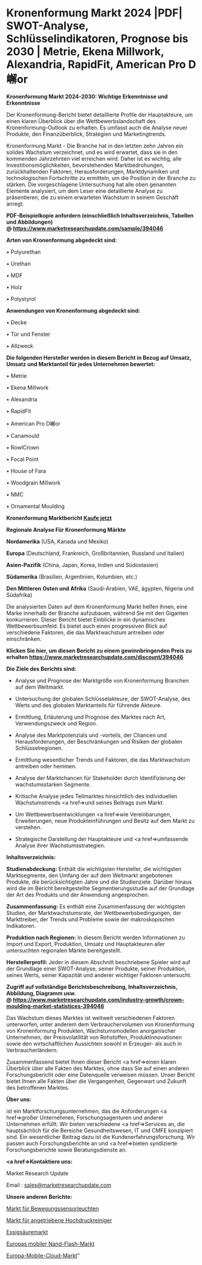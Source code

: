 # Kronenformung Markt 2024 |PDF| SWOT-Analyse, Schlüsselindikatoren, Prognose bis 2030 | Metrie, Ekena Millwork, Alexandria, RapidFit, American Pro D嶰or

<strong>Kronenformung Markt 2024-2030: Wichtige Erkenntnisse und Erkenntnisse</strong>

Der Kronenformung-Bericht bietet detaillierte Profile der Hauptakteure, um einen klaren Überblick über die Wettbewerbslandschaft des Kronenformung-Outlook zu erhalten. Es umfasst auch die Analyse neuer Produkte, den Finanzüberblick, Strategien und Marketingtrends.

Kronenformung Markt - Die Branche hat in den letzten zehn Jahren ein solides Wachstum verzeichnet, und es wird erwartet, dass sie in den kommenden Jahrzehnten viel erreichen wird. Daher ist es wichtig, alle Investitionsmöglichkeiten, bevorstehenden Marktbedrohungen, zurückhaltenden Faktoren, Herausforderungen, Marktdynamiken und technologischen Fortschritte zu ermitteln, um die Position in der Branche zu stärken. Die vorgeschlagene Untersuchung hat alle oben genannten Elemente analysiert, um dem Leser eine detaillierte Analyse zu präsentieren, die zu einem erwarteten Wachstum in seinem Geschäft anregt.

<strong><b>PDF-Beispielkopie anfordern (einschließlich Inhaltsverzeichnis, Tabellen und Abbildungen) @ </b></strong><strong><a href=https://www.marketresearchupdate.com/sample/394046><strong>https://www.marketresearchupdate.com/sample/394046</u></a></strong></strong>

<strong>Arten von Kronenformung abgedeckt sind:</strong>

• Polyurethan

• Urethan

• MDF

• Holz

• Polystyrol

<strong>Anwendungen von Kronenformung abgedeckt sind:</strong>

• Decke

• Tür und Fenster

• Allzweck

<strong>Die folgenden Hersteller werden in diesem Bericht in Bezug auf Umsatz, Umsatz und Marktanteil für jedes Unternehmen bewertet:</strong>

• Metrie

• Ekena Millwork

• Alexandria

• RapidFit

• American Pro D嶰or

• Canamould

• RowlCrown

• Focal Point

• House of Fara

• Woodgrain Millwork

• NMC

• Ornamental Moulding

<strong>Kronenformung Marktbericht <a href=https://www.marketresearchupdate.com/buynow/394046>Kaufe jetzt</a></strong>

<strong>Regionale Analyse Für Kronenformung Märkte</strong>

<strong>Nordamerika</strong> (USA, Kanada und Mexiko)

<strong>Europa</strong> (Deutschland, Frankreich, Großbritannien, Russland und Italien)

<strong>Asien-Pazifik</strong> (China, Japan, Korea, Indien und Südostasien)

<strong>Südamerika</strong> (Brasilien, Argentinien, Kolumbien, etc.)

<strong>Den Mittleren</strong> <strong>Osten und Afrika</strong> (Saudi-Arabien, VAE, ägypten, Nigeria und Südafrika)

Die analysierten Daten auf dem Kronenformung Markt helfen Ihnen, eine Marke innerhalb der Branche aufzubauen, während Sie mit den Giganten konkurrieren. Dieser Bericht bietet Einblicke in ein dynamisches Wettbewerbsumfeld. Es bietet auch einen progressiven Blick auf verschiedene Faktoren, die das Marktwachstum antreiben oder einschränken.

<strong>Klicken Sie hier, um diesen Bericht zu einem gewinnbringenden Preis zu erhalten
</strong><strong><a href=https://www.marketresearchupdate.com/discount/394046>https://www.marketresearchupdate.com/discount/394046</b></u></strong></a>

<strong>Die Ziele des Berichts sind:</strong>

- Analyse und Prognose der Marktgröße von Kronenformung Branchen auf dem Weltmarkt.

- Untersuchung der globalen Schlüsselakteure, der SWOT-Analyse, des Werts und des globalen Marktanteils für führende Akteure.

- Ermittlung, Erläuterung und Prognose des Marktes nach Art, Verwendungszweck und Region.

- Analyse des Marktpotenzials und -vorteils, der Chancen und Herausforderungen, der Beschränkungen und Risiken der globalen Schlüsselregionen.

- Ermittlung wesentlicher Trends und Faktoren, die das Marktwachstum antreiben oder hemmen.

- Analyse der Marktchancen für Stakeholder durch Identifizierung der wachstumsstarken Segmente.

- Kritische Analyse jedes Teilmarktes hinsichtlich des individuellen Wachstumstrends <a href=>und</a> seines Beitrags zum Markt.

- Um Wettbewerbsentwicklungen <a href=>wie</a> Vereinbarungen, Erweiterungen, neue Produkteinführungen und Besitz auf dem Markt zu verstehen.

- Strategische Darstellung der Hauptakteure und <a href=>umfas</a>sende Analyse ihrer Wachstumsstrategien.

<strong>Inhaltsverzeichnis:</strong>

<strong>Studienabdeckung:</strong> Enthält die wichtigsten Hersteller, die wichtigsten Marktsegmente, den Umfang der auf dem Weltmarkt angebotenen Produkte, die berücksichtigten Jahre und die Studienziele. Darüber hinaus wird die im Bericht bereitgestellte Segmentierungsstudie auf der Grundlage der Art des Produkts und der Anwendung angesprochen.

<strong>Zusammenfassung:</strong> Es enthält eine Zusammenfassung der wichtigsten Studien, der Marktwachstumsrate, der Wettbewerbsbedingungen, der Markttreiber, der Trends und Probleme sowie der makroskopischen Indikatoren.

<strong>Produktion nach Regionen:</strong> In diesem Bericht werden Informationen zu Import und Export, Produktion, Umsatz und Hauptakteuren aller untersuchten regionalen Märkte bereitgestellt.

<strong>Herstellerprofil:</strong> Jeder in diesem Abschnitt beschriebene Spieler wird auf der Grundlage einer SWOT-Analyse, seiner Produkte, seiner Produktion, seines Werts, seiner Kapazität und anderer wichtiger Faktoren untersucht.

<strong><b>Zugriff auf vollständige Berichtsbeschreibung, Inhaltsverzeichnis, Abbildung, Diagramm usw. @ </b></strong><strong><a href=https://www.marketresearchupdate.com/industry-growth/crown-moulding-market-statistices-394046>https://www.marketresearchupdate.com/industry-growth/crown-moulding-market-statistices-394046</a></strong>

Das Wachstum dieses Marktes ist weltweit verschiedenen Faktoren unterworfen, unter anderem dem Verbrauchervolumen von Kronenformung von Kronenformung Produkten, Wachstumsmodellen anorganischer Unternehmen, der Preisvolatilität von Rohstoffen, Produktinnovationen sowie den wirtschaftlichen Aussichten sowohl in Erzeuger- als auch in Verbraucherländern.

Zusammenfassend bietet Ihnen dieser Bericht <a href=>einen</a> klaren Überblick über alle Fakten des Marktes, ohne dass Sie auf einen anderen Forschungsbericht oder eine Datenquelle verweisen müssen. Unser Bericht bietet Ihnen alle Fakten über die Vergangenheit, Gegenwart und Zukunft des betroffenen Marktes.

<strong>Über uns:</strong>

 ist ein Marktforschungsunternehmen, das die Anforderungen <a href=>großer</a> Unternehmen, Forschungsagenturen und anderer Unternehmen erfüllt. Wir bieten verschiedene <a href=>Services</a> an, die hauptsächlich für die Bereiche Gesundheitswesen, IT und CMFE konzipiert sind. Ein wesentlicher Beitrag dazu ist die Kundenerfahrungsforschung. Wir passen auch Forschungsberichte an und <a href=>bieten</a> syndizierte Forschungsberichte sowie Beratungsdienste an.

<strong><a href=>Kontaktiere uns:</a></strong>

Market Research Update

Email : sales@marketresearchupdate.com

<strong>Unsere anderen Berichte:</strong>

<a href=https://www.linkedin.com/pulse/motion-sensor-lights-market-2023-2029-in-depth>Markt für Bewegungssensorleuchten</a>

<a href=https://www.linkedin.com/pulse/powered-pressure-washer-market-size-share-outlook>Markt für angetriebene Hochdruckreiniger</a>

<a href=https://www.linkedin.com/pulse/acetic-acid-market-size-industry-growth-factors>Essigsäuremarkt</a>

<a href=https://www.linkedin.com/pulse/europe-mobile-nand-flash-market-2023-top-industry-trend>Europas mobiler Nand-Flash-Markt</a>

<a href=https://www.linkedin.com/pulse/europe-mobile-cloud-market-2023-challenges-business>Europa-Mobile-Cloud-Markt</a>"
